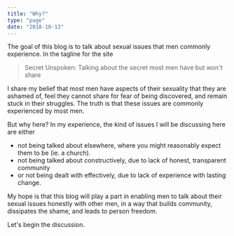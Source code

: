 ```yaml
---
title: "Why?"
type: "page"
date: "2018-10-13"
---
```

The goal of this blog is to talk about sexual issues that men commonly experience. In the tagline for the site 

> Secret Unspoken: Talking about the secret most men have but won't share
    
I share my belief that most men have aspects of their sexuality that they are ashamed of, feel they cannot share for fear of being discovered, and remain stuck in their struggles. The truth is that these issues are commonly experienced by most men. 

But why here? In my experience, the kind of issues I will be discussing here are either 
* not being talked about elsewhere, where you might reasonably expect them to be (ie. a church). 
* not being talked about constructively, due to lack of honest, transparent community 
* or not being dealt with effectively, due to lack of experience with lasting change.

My hope is that this blog will play a part in enabling men to talk about their sexual issues honestly with other men, in a way that builds community, dissipates the shame, and leads to person freedom.

Let's begin the discussion.